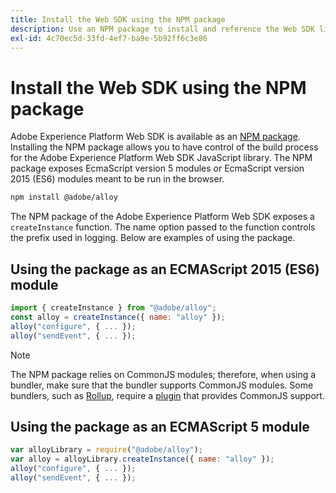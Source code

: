 ```yaml
---
title: Install the Web SDK using the NPM package
description: Use an NPM package to install and reference the Web SDK library.
exl-id: 4c70ec5d-33fd-4ef7-ba9e-5b92ff6c3e86
---
```


# Install the Web SDK using the NPM package

Adobe Experience Platform Web SDK is available as an [NPM package](https://www.npmjs.com). Installing the NPM package allows you to have control of the build process for the Adobe Experience Platform Web SDK JavaScript library. The NPM package exposes EcmaScript version 5 modules or EcmaScript version 2015 (ES6) modules meant to be run in the browser.

```bash
npm install @adobe/alloy
```

The NPM package of the Adobe Experience Platform Web SDK exposes a `createInstance` function. The name option passed to the function controls the prefix used in logging. Below are examples of using the package.

## Using the package as an ECMAScript 2015 (ES6) module

```js
import { createInstance } from "@adobe/alloy";
const alloy = createInstance({ name: "alloy" });
alloy("configure", { ... });
alloy("sendEvent", { ... });
```

> [!NOTE]
>
> The NPM package relies on CommonJS modules; therefore, when using a bundler, make sure that the bundler supports CommonJS modules. Some bundlers, such as [Rollup](https://rollupjs.org), require a [plugin](https://www.npmjs.com/package/@rollup/plugin-commonjs) that provides CommonJS support.

## Using the package as an ECMAScript 5 module

```js
var alloyLibrary = require("@adobe/alloy");
var alloy = alloyLibrary.createInstance({ name: "alloy" });
alloy("configure", { ... });
alloy("sendEvent", { ... });
```
